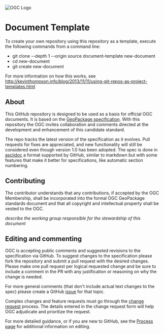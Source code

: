 ![OGC Logo](http://portal.opengeospatial.org/files/?artifact_id=11976&format=gif "OGC Logo")

Document Template
==========

To create your own repository using this repository as a template, execute the following commands from a command line:
   * git clone --depth 1 --origin source document-template new-document
   * cd new-document
   * git create new-document

For more information on how this works, see http://kevinthompson.info/blog/2013/11/11/using-git-repos-as-project-templates.html
   
About
-----

This GitHub repository is designed to be used as a basis for official OGC documents.
It is based on the [GeoPackage specification](http://www.geopackage.org/spec). 
With this repository the OGC invites collaboration and comments directed at the development 
and enhancement of this candidate standard. 

The repo tracks the latest version of the specification as it evolves. Pull requests for fixes are
appreciated, and new functionality will still be considered even though version 1.0 has been adopted. The spec
is done in [asciidoc](http://www.methods.co.nz/asciidoc/) a format supported by GitHub, similar to markdown
but with some features that make it better for specifications, like automatic section numbering.

Contributing
------------
The contributor understands that any contributions, if accepted by the OGC Membership, shall 
be incorporated into the formal OGC GeoPackage standards document and that all copyright and 
intellectual property shall be vested to the OGC.

_describe the working group responsible for the stewardship of this document_


Editing and commenting
----------------------
OGC is accepting public comments and suggested revisions to the specification via GitHub. 
To suggest changes to the specification please fork the repository and submit a pull request with
the desired changes. Please make one pull request per logical requested change and be sure to
include a comment in the PR with any justification or reasoning on why the change is needed.

For more general comments (that don't include actual text changes to the spec) please create a GitHub [issue](https://github.com/opengeospatial/document-template/issues) for that topic.

Complex changes and feature requests must go through the [change request](http://portal.opengeospatial.org/public_ogc/change_request.php) process. The details entered in the change request form will help OGC adjudicate and prioritize the request.

For more detailed guidance, or if you are new to GitHub, see the [Process page](process.md) for additional 
information on editing.
